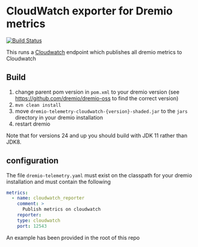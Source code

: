 # CloudWatch exporter for Dremio metrics
[![Build Status](https://travis-ci.org/rymurr/dremio-cloudwatch-exporter.svg?branch=master)](https://travis-ci.org/rymurr/dremio-cloudwatch-exporter)

This runs a [Cloudwatch](https://aws.amazon.com/cloudwatch/) endpoint which publishes all dremio metrics to Cloudwatch

## Build

1. change parent pom version in `pom.xml` to your dremio version (see https://github.com/dremio/dremio-oss to find the correct version)
1. `mvn clean install` 
1. move `dremio-telemetry-cloudwatch-{version}-shaded.jar` to the `jars` directory in your dremio installation
1. restart dremio

Note that for versions 24 and up you should build with JDK 11 rather than JDK8.

## configuration

The file `dremio-telemetry.yaml` must exist on the classpath for your dremio installation and must contain the following

```yaml
metrics:
  - name: cloudwatch_reporter
    comment: >
      Publish metrics on cloudwatch
    reporter:
    type: cloudwatch
    port: 12543
```

An example has been provided in the root of this repo
